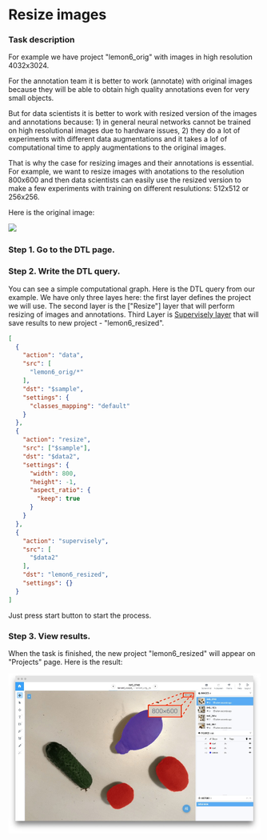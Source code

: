 # Resize images

### Task description

For example we have project "lemon6\_orig" with images in high resolution 4032x3024.

For the annotation team it is better to work (annotate) with original images because they will be able to obtain high quality annotations even for very small objects.

But for data scientists it is better to work with resized version of the images and annotations because: 1) in general neural networks cannot be trained on high resolutional images due to hardware issues, 2) they do a lot of experiments with different data augmentations and it takes a lof of computational time to apply augmentations to the original images.

That is why the case for resizing images and their annotations is essential. For example, we want to resize images with anotations to the resolution 800x600 and then data scientists can easily use the resized version to make a few experiments with training on different resulutions: 512x512 or 256x256.

Here is the original image:

![](01.jpg)

### Step 1. Go to the DTL page.

### Step 2. Write the DTL query.

You can see a simple computational graph. Here is the DTL query from our example. We have only three layes here: the first layer defines the project we will use. The second layer is the \["Resize"] layer that will perform resizing of images and annotations. Third Layer is [Supervisely layer](../../supervisely.md) that will save results to new project - "lemon6\_resized".

```json
[
  {
    "action": "data",
    "src": [
      "lemon6_orig/*"
    ],
    "dst": "$sample",
    "settings": {
      "classes_mapping": "default"
    }
  },
  {
    "action": "resize",
    "src": ["$sample"],
    "dst": "$data2",
    "settings": {
      "width": 800,
      "height": -1,
      "aspect_ratio": {
        "keep": true
      }
    }
  },
  {
    "action": "supervisely",
    "src": [
      "$data2"
    ],
    "dst": "lemon6_resized",
    "settings": {}
  }
]
```

Just press start button to start the process.

### Step 3. View results.

When the task is finished, the new project "lemon6\_resized" will appear on "Projects" page. Here is the result:

![](<04 (1).jpg>)
